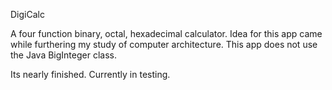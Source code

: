 DigiCalc

A four function binary, octal, hexadecimal calculator. Idea for this app came while furthering my study of computer architecture. This app does not use the Java BigInteger class.

Its nearly finished. Currently in testing.
